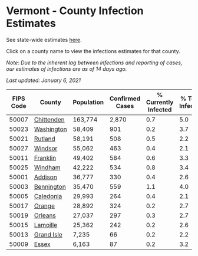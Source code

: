# Vermont - County Infection Estimates

See state-wide estimates [here](/infections/us-vt).

Click on a county name to view the infections estimates for that county.

*Note: Due to the inherent lag between infections and reporting of cases, our estimates of infections are as of 14 days ago.*

*Last updated: January 6, 2021*

|   FIPS Code |                   County |   Population |   Confirmed Cases |   % Currently Infected |   % Total Infected |
|-------------|--------------------------|--------------|-------------------|------------------------|--------------------|
|       50007 | [Chittenden](chittenden) |      163,774 |             2,870 |                    0.7 |                5.0 |
|       50023 | [Washington](washington) |       58,409 |               901 |                    0.2 |                3.7 |
|       50021 |       [Rutland](rutland) |       58,191 |               508 |                    0.5 |                2.2 |
|       50027 |       [Windsor](windsor) |       55,062 |               463 |                    0.4 |                2.1 |
|       50011 |     [Franklin](franklin) |       49,402 |               584 |                    0.6 |                3.3 |
|       50025 |       [Windham](windham) |       42,222 |               534 |                    0.8 |                3.4 |
|       50001 |       [Addison](addison) |       36,777 |               330 |                    0.4 |                2.6 |
|       50003 | [Bennington](bennington) |       35,470 |               559 |                    1.1 |                4.0 |
|       50005 |   [Caledonia](caledonia) |       29,993 |               264 |                    0.4 |                2.1 |
|       50017 |         [Orange](orange) |       28,892 |               324 |                    0.2 |                2.7 |
|       50019 |       [Orleans](orleans) |       27,037 |               297 |                    0.3 |                2.7 |
|       50015 |     [Lamoille](lamoille) |       25,362 |               242 |                    0.2 |                2.6 |
|       50013 | [Grand Isle](grand-isle) |        7,235 |                66 |                    0.2 |                2.2 |
|       50009 |           [Essex](essex) |        6,163 |                87 |                    0.2 |                3.2 |